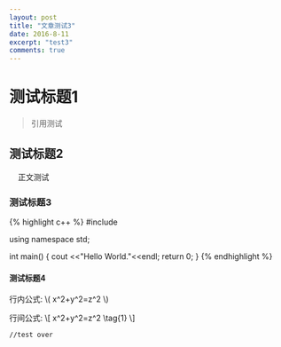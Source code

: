 ```yaml
---
layout: post
title: "文章测试3"
date: 2016-8-11
excerpt: "test3"
comments: true
---
```




# 测试标题1

> 引用测试

## 测试标题2

&#160;&#160;&#160;&#160;正文测试

### 测试标题3

{% highlight c++ %}
#include <iostream>

using namespace std;

int main()
{
	cout <<"Hello World."<<endl;
    return 0;
}
{% endhighlight %}

#### 测试标题4

行内公式:   \\( x^2+y^2=z^2 \\) 

行间公式:
\\[
x^2+y^2=z^2 \tag{1}
\\]

	//test over

